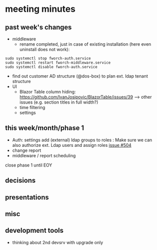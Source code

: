 
# meeting minutes

## past week's changes

- middleware 
  - rename completed, just in case of existing installation (here even uninstall does not work):
```
sudo systemctl stop fworch-auth.service 
sudo systemctl restart fworch-middleware.service 
sudo systemctl disable fworch-auth.service 
```
  - find out customer AD structure (@dos-box) to plan ext. ldap tenant structure
- UI
  - Blazor Table column hiding: https://github.com/IvanJosipovic/BlazorTable/issues/39 --> other issues (e.g. section titles in full width?)
  - time filtering
  - settings

## this week/month/phase 1

- Auth: settings add (external) ldap groups to roles : Make sure we can also authorize ext. Ldap users and assign roles [issue #504](issue)
- change report
- middleware / report scheduling

close phase 1 until EOY

## decisions

## presentations

## misc

## development tools
- thinking about 2nd devsrv with upgrade only
